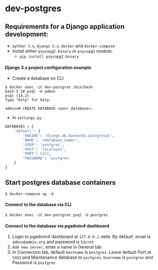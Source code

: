 # dev-postgres

## Requirements for a Django application development:

- `python 3.x`, `django 3.x`, `docker` and `docker-compose`
- Install either `psycopg2-binary` or `psycopg2` module:
  - `pip install psycopg2-binary`

#### Django 3.x project configuration example

- Create a database on CLI

```
$ docker exec -it dev-postgres /bin/bash
bash-5.1# psql -U admin
psql (14.2)
Type "help" for help.

admin=# CREATE DATABASE <your_database>;
```

- In `settings.py`

```python
DATABASES = {
    'default': {
        'ENGINE': 'django.db.backends.postgresql',
        'NAME': '<database_name>',
        'USER': 'postgres',
        'HOST': 'localhost',
        'PORT': 5432,
        'PASSWORD': 'postgres'
    }
}
```

## Start postgres database containers

```
$ docker-compose up -d
```

#### Connect to the database via CLI

```
$ docker exec -it dev-postgres psql -U postgres
```

#### Connect to the database via pgadmin4 dashboard

1. Login to pgadmin4 dashboard at `127.0.0.1:8080`. By default, email is `admin@admin.org` and password is `S3cret`
2. `Add new server`, enter a name in General tab
3. In Connection tab, default `Hostname` is `postgres`. Leave default Port at `5432` and Maintenance database to `postgres`. `Username` is `postgres` and Password is `postgres`
